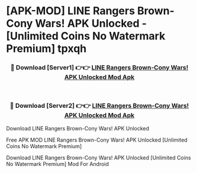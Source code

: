 # [APK-MOD] LINE Rangers  Brown-Cony Wars! APK Unlocked - [Unlimited Coins No Watermark Premium] tpxqh



<div align="center">
<h3>🔴 Download [Server1] 👉👉 <a href="https://momento.my/?title=LINE_Rangers__Brown-Cony_Wars!_APK_Unlocked">LINE Rangers  Brown-Cony Wars! APK Unlocked Mod Apk</a></h3><br>

<h3>🔴 Download [Server2] 👉👉 <a href="https://momento.my/?title=LINE_Rangers__Brown-Cony_Wars!_APK_Unlocked">LINE Rangers  Brown-Cony Wars! APK Unlocked Mod Apk</a></h3>
</div>



Download LINE Rangers  Brown-Cony Wars! APK Unlocked 

Free APK MOD LINE Rangers  Brown-Cony Wars! APK Unlocked [Unlimited Coins No Watermark Premium]

Download LINE Rangers  Brown-Cony Wars! APK Unlocked [Unlimited Coins No Watermark Premium] Mod For Android
